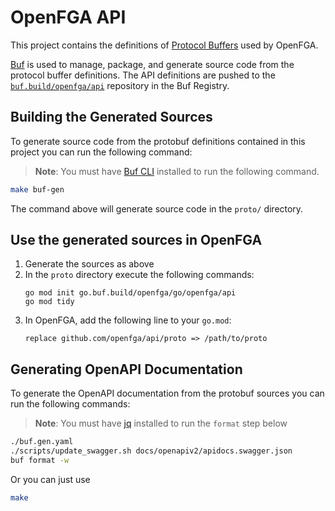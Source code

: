 # OpenFGA API
This project contains the definitions of [Protocol Buffers](https://developers.google.com/protocol-buffers/) used by OpenFGA.

[Buf](https://github.com/bufbuild/buf) is used to manage, package, and generate source code from the protocol buffer definitions. The API definitions
are pushed to the [`buf.build/openfga/api`](https://buf.build/openfga/api) repository in the Buf Registry.

## Building the Generated Sources
To generate source code from the protobuf definitions contained in this project you can run the following command:

> **Note**: You must have [Buf CLI](https://docs.buf.build/installation) installed to run the following command.
> 
```bash
make buf-gen
```

The command above will generate source code in the `proto/` directory.

## Use the generated sources in OpenFGA

1. Generate the sources as above
2. In the `proto` directory execute the following commands:
    ```
    go mod init go.buf.build/openfga/go/openfga/api
    go mod tidy
    ```
3. In OpenFGA, add the following line to your `go.mod`:
    ```
    replace github.com/openfga/api/proto => /path/to/proto
    ```

## Generating OpenAPI Documentation
To generate the OpenAPI documentation from the protobuf sources you can run the following commands:

> **Note**: You must have [jq](https://jqlang.github.io/jq/download/) installed to run the `format` step below

```bash
./buf.gen.yaml
./scripts/update_swagger.sh docs/openapiv2/apidocs.swagger.json
buf format -w
```

Or you can just use
```bash
make
```
